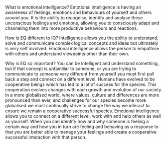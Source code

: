 What is emotional intelligence? 
Emotional intelligence is having an awareness of feelings, emotions and behaviours of yourself and others around you. It is the ability to recognise, identify and analyse these unconscious feelings and emotions, allowing you to consciously adapt and channeling them into more productive behaviours and reactions. 

How is EQ different to IQ?
Intelligence allows you the ability to understand, solve and communicate complex logical concepts and ideas but ultimately is very self involved. Emotional intelligence allows the person to empathise with others and understand viewpoints other than their own. 

Why is EQ so important? 
You can be intelligent and understand something, but if that concept is unfamiliar to someone, or you are trying to communicate to someone very different from yourself you must first pull back a step and connect on a different level. 
Humans have evolved to be cooperative beings which has led to a lot of success for the species. This cooperation evolves changes with each growth and evolution of our society. In a more globalised world, where values, culture and differences are more pronounced than ever, and challenges for our species become more globalised we must continually strive to change the way we interact to ensure we remain a cooperative successful species. 
Emotional intelligence allows you to connect on a different level, work with and help others as well as yourself. When you can identify how and why someone is feeling a certain way and how you in turn are feeling and behaving as a response to that you are better able to manage your feelings and create a cooperative successful interaction with that person. 